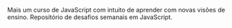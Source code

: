 Mais um curso de JavaScript com intuito de aprender com novas visões de ensino.
Repositório de desafios semanais em JavaScript.